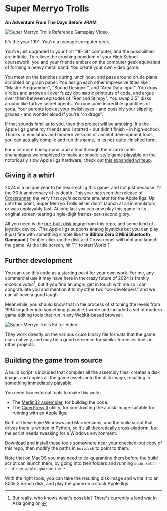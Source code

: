 # Super Merryo Trolls # 

**An Adventure From The Days Before VRAM**

![Super Merryo Trolls Reference Gameplay Video](https://github.com/GBirkel/merryo_trolls/assets/17415530/0af357f1-59d1-4956-b599-1de9066f85e2)

It's the year 1991. You're a teenage computer geek.

You've just upgraded to your first "16-bit" computer, and the possibilities are infinite. To relieve the crushing boredom of your High School coursework, you and your friends embark on the computer geek equivalent of forming a heavy metal band: You create your own video game.

You meet on the benches during lunch hour, and pass around crude plans scribbled on graph paper. You assign each other impressive titles like "Master Programmer", "Sound Designer", and "Area Data Input". You draw circles and arrows all over fuzzy dot-matrix printouts of code, and argue over them between episodes of "Ren and Stimpy". You swap 3.5" disks around like furtive secret agents. You consume incredible quantities of soda. Your parents look at your owlish eyes - and possibly your slipping grades - and wonder aloud if you're "on drugs".

If that sounds familiar to you, then this project will be amusing.  It's the Apple IIgs game my friends and I started - but didn't finish - in high-school.  Thanks to emulators and modern versions of ancient development tools, you can actually compile and run this game, in its not-quite-finished form.

For a lot more background, and a tour through the bizarre code shenanigans we employed to make a console-style game playable on the notoriously slow Apple IIgs hardware, check out [this expanded writeup](http://garote.bdmonkeys.net/merryo_trolls/index.html).

## Giving it a whirl ##

2024 is a unique year to be resurrecting this game, and not just because it's the 30th anniversary of its death.  This year has seen the release of [Crossrunner](https://www.crossrunner.gs/), the very first <i>cycle accurate</i> emulator for the Apple IIgs.  Up until this point, Super Merryo Trolls either didn't launch at all in emulators, or was unplayably fast.  At long last you can now play this game in its original screen-tearing single-digit frames-per-second glory.

All you need is the [pre-built disk image](Merryo_Trolls.2mg) from this repo, and some kind of joystick device.  (The Apple IIgs supports analog joysticks but you can play it just fine with something simple like the <b>8Bitdo Zero 2 Mini Bluetooth Gamepad</b>.)  Double-click on the disk and Crossrunner will boot and launch the game.  At the title screen, hit "1" to start World 1.

## Further development ##

You can use this code as a starting point for your own work.  For me, any commercial use it may have here in the crazy future of 2024 is frankly <i>inconceivable</i>[^1], but if you find an angle, get in touch with me so I can congratulate you and mention it to my other two "co-developers" and we can all have a good laugh.

Meanwhile, you should know that in the process of stitching the levels from 1994 together into something playable, I wrote and included a set of modern game editing tools that run in any WebKit-based browser.

![Super Merryo Trolls Editor Video](https://github.com/GBirkel/merryo_trolls/assets/17415530/b63ca07d-a836-4533-9f75-61eb7410f18e)

They work directly on the various crude binary file formats that the game uses natively, and may be a good reference for similar forensics tools in other projects.

## Building the game from source ##

A build script is included that compiles all the assembly files, creates a disk image, and copies all the game assets onto the disk image, resulting in something immediately playable.

You need two external tools to make this work:

* The [Merlin32 assembler](https://brutaldeluxe.fr/products/crossdevtools/merlin/index.html), for building the code.
* The [CiderPress II](https://ciderpress2.com) utility, for constructing the a disk image suitable for running with an Apple IIgs.

Both of these have Windows and Mac versions, and the build script that drives them is written in Python, so it's all theoretically cross-platform, but the script needs tweaking for a Windows environment.

Download and install these tools somewhere near your checked-out copy of this repo, then modify the paths in `build.sh` to point to them.

Note that on MacOS you may need to de-quarantine them before the build script can launch them, by going into their folders and running `sudo xattr -r -d com.apple.quarantine *` .

With the right tools, you can take the resulting disk image and write it to an 800k 3.5-inch disk, and play the game on a stock Apple IIgs.

[^1]: But really, who knows what's possible? There's currently a land war in Asia going on.
